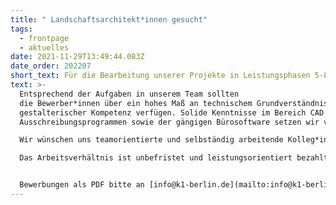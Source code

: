 ```yaml
---
title: " Landschaftsarchitekt*innen gesucht"
tags:
  - frontpage
  - aktuelles
date: 2021-11-29T13:49:44.083Z
date_order: 202207
short_text: Für die Bearbeitung unserer Projekte in Leistungsphasen 5-8 suchen wir erfahrene Mitarbeiterinnen.
text: >-
  Entsprechend der Aufgaben in unserem Team sollten
  die Bewerber*innen über ein hohes Maß an technischem Grundverständnis und
  gestalterischer Kompetenz verfügen. Solide Kenntnisse im Bereich CAD und
  Ausschreibungsprogrammen sowie der gängigen Bürosoftware setzen wir voraus.\

  Wir wünschen uns teamorientierte und selbständig arbeitende Kolleg*innen, die sich mit unseren Projekten identifizieren und - ebenso wie wir - großen Wert auf ein freundliches und kreatives Arbeitsumfeld legen.\

  Das Arbeitsverhältnis ist unbefristet und leistungsorientiert bezahlt.


  Bewerbungen als PDF bitte an [info@k1-berlin.de](mailto:info@k1-berlin.de)
---
```

